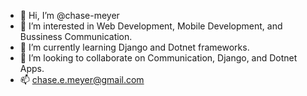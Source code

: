 - 👋 Hi, I’m @chase-meyer
- 👀 I’m interested in Web Development, Mobile Development, and Bussiness Communication.
- 🌱 I’m currently learning Django and Dotnet frameworks.
- 💞️ I’m looking to collaborate on Communication, Django, and Dotnet Apps.
- 📫 chase.e.meyer@gmail.com

<!---
chase-meyer/chase-meyer is a ✨ special ✨ repository because its `README.md` (this file) appears on your GitHub profile.
You can click the Preview link to take a look at your changes.
--->

